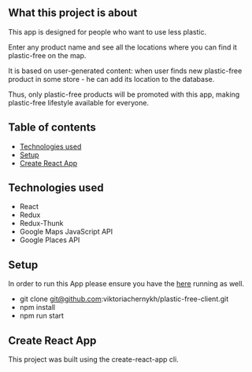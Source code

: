 ## What this project is about

This app is designed for people who want to use less plastic.

Enter any product name and see all the locations where you can find it plastic-free on the map.

It is based on user-generated content: when user finds new plastic-free product in some store - he can add its location to the database. 

Thus, only plastic-free products will be promoted with this app, making plastic-free lifestyle available for everyone.

## Table of contents

- [Technologies used](#Technologies-used)
- [Setup](#Setup)
- [Create React App](#Create-React-App)

## Technologies used

- React
- Redux
- Redux-Thunk
- Google Maps JavaScript API
- Google Places API

## Setup

In order to run this App please ensure you have the [here](https://github.com/viktoriachernykh/plastic-free-server) running as well. 

- git clone git@github.com:viktoriachernykh/plastic-free-client.git
- npm install
- npm run start

## Create React App

This project was built using the create-react-app cli. 

